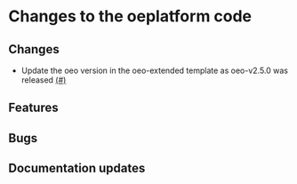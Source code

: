 # Changes to the oeplatform code

## Changes

- Update the oeo version in the oeo-extended template as oeo-v2.5.0 was released [(#)]()

## Features

## Bugs

## Documentation updates
